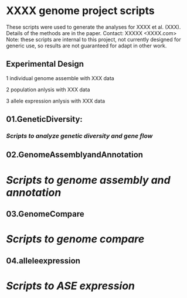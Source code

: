 # XXXX genome project scripts
These scripts were used to generate the analyses for XXXX et al. (XXX).
Details of the methods are in the paper.
Contact: XXXXX <XXXX.com>
Note: these scripts are internal to this project, not currently designed for generic use, so results are not guaranteed for adapt in other work.




## Experimental Design
1 individual genome assemble with XXX data

2 population anlysis with XXX data

3 allele expression anlysis with XXX data




## 01.GeneticDiversity: 
### *Scripts to analyze genetic diversity and gene flow*

## 02.GenomeAssemblyandAnnotation
# *Scripts to genome assembly and annotation*


## 03.GenomeCompare
# *Scripts to genome compare*


## 04.alleleexpression
# *Scripts to ASE expression*
